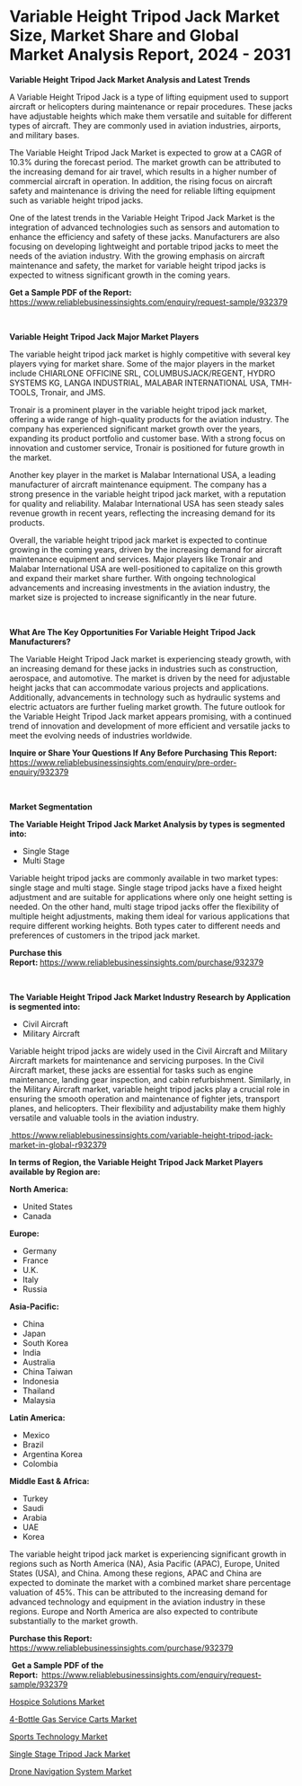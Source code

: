 <p><h1>Variable Height Tripod Jack Market Size, Market Share and Global Market Analysis Report, 2024 - 2031</h1></p><p><strong>Variable Height Tripod Jack Market Analysis and Latest Trends</strong></p>
<p><p>A Variable Height Tripod Jack is a type of lifting equipment used to support aircraft or helicopters during maintenance or repair procedures. These jacks have adjustable heights which make them versatile and suitable for different types of aircraft. They are commonly used in aviation industries, airports, and military bases.</p><p>The Variable Height Tripod Jack Market is expected to grow at a CAGR of 10.3% during the forecast period. The market growth can be attributed to the increasing demand for air travel, which results in a higher number of commercial aircraft in operation. In addition, the rising focus on aircraft safety and maintenance is driving the need for reliable lifting equipment such as variable height tripod jacks.</p><p>One of the latest trends in the Variable Height Tripod Jack Market is the integration of advanced technologies such as sensors and automation to enhance the efficiency and safety of these jacks. Manufacturers are also focusing on developing lightweight and portable tripod jacks to meet the needs of the aviation industry. With the growing emphasis on aircraft maintenance and safety, the market for variable height tripod jacks is expected to witness significant growth in the coming years.</p></p>
<p><strong>Get a Sample PDF of the Report:&nbsp;</strong> <a href="https://www.reliablebusinessinsights.com/enquiry/request-sample/932379">https://www.reliablebusinessinsights.com/enquiry/request-sample/932379</a></p>
<p>&nbsp;</p>
<p><strong>Variable Height Tripod Jack Major Market Players</strong></p>
<p><p>The variable height tripod jack market is highly competitive with several key players vying for market share. Some of the major players in the market include CHIARLONE OFFICINE SRL, COLUMBUSJACK/REGENT, HYDRO SYSTEMS KG, LANGA INDUSTRIAL, MALABAR INTERNATIONAL USA, TMH-TOOLS, Tronair, and JMS.</p><p>Tronair is a prominent player in the variable height tripod jack market, offering a wide range of high-quality products for the aviation industry. The company has experienced significant market growth over the years, expanding its product portfolio and customer base. With a strong focus on innovation and customer service, Tronair is positioned for future growth in the market.</p><p>Another key player in the market is Malabar International USA, a leading manufacturer of aircraft maintenance equipment. The company has a strong presence in the variable height tripod jack market, with a reputation for quality and reliability. Malabar International USA has seen steady sales revenue growth in recent years, reflecting the increasing demand for its products.</p><p>Overall, the variable height tripod jack market is expected to continue growing in the coming years, driven by the increasing demand for aircraft maintenance equipment and services. Major players like Tronair and Malabar International USA are well-positioned to capitalize on this growth and expand their market share further. With ongoing technological advancements and increasing investments in the aviation industry, the market size is projected to increase significantly in the near future.</p></p>
<p>&nbsp;</p>
<p><strong>What Are The Key Opportunities For Variable Height Tripod Jack Manufacturers?</strong></p>
<p><p>The Variable Height Tripod Jack market is experiencing steady growth, with an increasing demand for these jacks in industries such as construction, aerospace, and automotive. The market is driven by the need for adjustable height jacks that can accommodate various projects and applications. Additionally, advancements in technology such as hydraulic systems and electric actuators are further fueling market growth. The future outlook for the Variable Height Tripod Jack market appears promising, with a continued trend of innovation and development of more efficient and versatile jacks to meet the evolving needs of industries worldwide.</p></p>
<p><strong>Inquire or Share Your Questions If Any Before Purchasing This Report:</strong> <a href="https://www.reliablebusinessinsights.com/enquiry/pre-order-enquiry/932379">https://www.reliablebusinessinsights.com/enquiry/pre-order-enquiry/932379</a></p>
<p>&nbsp;</p>
<p><strong>Market Segmentation</strong></p>
<p><strong>The Variable Height Tripod Jack Market Analysis by types is segmented into:</strong></p>
<p><ul><li>Single Stage</li><li>Multi Stage</li></ul></p>
<p><p>Variable height tripod jacks are commonly available in two market types: single stage and multi stage. Single stage tripod jacks have a fixed height adjustment and are suitable for applications where only one height setting is needed. On the other hand, multi stage tripod jacks offer the flexibility of multiple height adjustments, making them ideal for various applications that require different working heights. Both types cater to different needs and preferences of customers in the tripod jack market.</p></p>
<p><strong>Purchase this Report:&nbsp;</strong><a href="https://www.reliablebusinessinsights.com/purchase/932379">https://www.reliablebusinessinsights.com/purchase/932379</a></p>
<p>&nbsp;</p>
<p><strong>The Variable Height Tripod Jack Market Industry Research by Application is segmented into:</strong></p>
<p><ul><li>Civil Aircraft</li><li>Military Aircraft</li></ul></p>
<p><p>Variable height tripod jacks are widely used in the Civil Aircraft and Military Aircraft markets for maintenance and servicing purposes. In the Civil Aircraft market, these jacks are essential for tasks such as engine maintenance, landing gear inspection, and cabin refurbishment. Similarly, in the Military Aircraft market, variable height tripod jacks play a crucial role in ensuring the smooth operation and maintenance of fighter jets, transport planes, and helicopters. Their flexibility and adjustability make them highly versatile and valuable tools in the aviation industry.</p></p>
<p><a href="https://www.reliablebusinessinsights.com/variable-height-tripod-jack-market-in-global-r932379">&nbsp;https://www.reliablebusinessinsights.com/variable-height-tripod-jack-market-in-global-r932379</a></p>
<p><strong>In terms of Region, the Variable Height Tripod Jack Market Players available by Region are:</strong></p>
<p>
    <p> <strong> North America: </strong>
        <ul>
            <li>United States</li>
            <li>Canada</li>
        </ul>
        </p> 
    <p> <strong> Europe: </strong>
        <ul>
            <li>Germany</li>
            <li>France</li>
            <li>U.K.</li>
            <li>Italy</li>
            <li>Russia</li>
        </ul>
        </p> 
    <p> <strong> Asia-Pacific: </strong>
        <ul>
            <li>China</li>
            <li>Japan</li>
            <li>South Korea</li>
            <li>India</li>
            <li>Australia</li>
            <li>China Taiwan</li>
            <li>Indonesia</li>
            <li>Thailand</li>
            <li>Malaysia</li>
        </ul>
        </p> 
    <p> <strong> Latin America: </strong>
        <ul>
            <li>Mexico</li>
            <li>Brazil</li>
            <li>Argentina Korea</li>
            <li>Colombia</li>
        </ul>
        </p> 
    <p> <strong> Middle East & Africa: </strong>
        <ul>
            <li>Turkey</li>
            <li>Saudi</li>
            <li>Arabia</li>
            <li>UAE</li>
            <li>Korea</li>
        </ul>
    </p>
    </p>
<p><p>The variable height tripod jack market is experiencing significant growth in regions such as North America (NA), Asia Pacific (APAC), Europe, United States (USA), and China. Among these regions, APAC and China are expected to dominate the market with a combined market share percentage valuation of 45%. This can be attributed to the increasing demand for advanced technology and equipment in the aviation industry in these regions. Europe and North America are also expected to contribute substantially to the market growth.</p></p>
<p><strong>Purchase this Report: </strong><a href="https://www.reliablebusinessinsights.com/purchase/932379">https://www.reliablebusinessinsights.com/purchase/932379</a></p>
<p>&nbsp;<strong>Get a Sample PDF of the Report:&nbsp;&nbsp;</strong><a href="https://www.reliablebusinessinsights.com/enquiry/request-sample/932379">https://www.reliablebusinessinsights.com/enquiry/request-sample/932379</a></p>
<p><strong></strong></p>
<p><p><a href="https://medium.com/@hernandezdorothy026/hospice-solutions-market-trends-and-analysis-opportunities-and-challenges-for-future-growth-711c6d1cf86d">Hospice Solutions Market</a></p><p><a href="https://github.com/juniordelafrance/Market-Research-Report-List-4/blob/main/4-bottle-gas-service-carts-market.md">4-Bottle Gas Service Carts Market</a></p><p><a href="https://medium.com/@caseyshhand587/insights-into-the-sports-technology-industry-market-financial-status-market-size-and-revenue-70906d4e300b">Sports Technology Market</a></p><p><a href="https://github.com/kaiserrayhan25/Market-Research-Report-List-2/blob/main/single-stage-tripod-jack-market.md">Single Stage Tripod Jack Market</a></p><p><a href="https://medium.com/@kirstencharriso/deep-dive-into-the-drone-navigation-system-market-itstrends-market-segmentation-and-competitive-0fb4d2a9f345">Drone Navigation System Market</a></p></p>